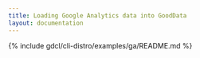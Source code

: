 ```yaml
---
title: Loading Google Analytics data into GoodData
layout: documentation
---
```


{% include gdcl/cli-distro/examples/ga/README.md %}